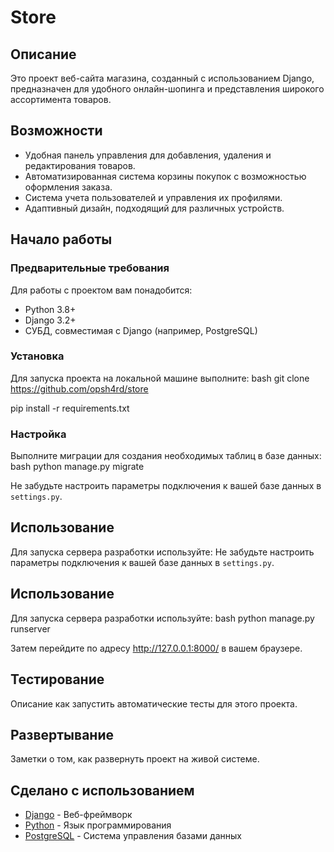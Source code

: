 # Store

## Описание

Это проект веб-сайта магазина, созданный с использованием Django, предназначен для удобного онлайн-шопинга и представления широкого ассортимента товаров.

## Возможности

- Удобная панель управления для добавления, удаления и редактирования товаров.
- Автоматизированная система корзины покупок с возможностью оформления заказа.
- Система учета пользователей и управления их профилями.
- Адаптивный дизайн, подходящий для различных устройств.

## Начало работы

### Предварительные требования

Для работы с проектом вам понадобится:

- Python 3.8+
- Django 3.2+
- СУБД, совместимая с Django (например, PostgreSQL)

### Установка

Для запуска проекта на локальной машине выполните:
bash
git clone https://github.com/opsh4rd/store

pip install -r requirements.txt

### Настройка

Выполните миграции для создания необходимых таблиц в базе данных:
bash
python manage.py migrate

Не забудьте настроить параметры подключения к вашей базе данных в `settings.py`.

## Использование

Для запуска сервера разработки используйте:
Не забудьте настроить параметры подключения к вашей базе данных в `settings.py`.

## Использование

Для запуска сервера разработки используйте:
bash
python manage.py runserver

Затем перейдите по адресу http://127.0.0.1:8000/ в вашем браузере.

## Тестирование

Описание как запустить автоматические тесты для этого проекта.

## Развертывание

Заметки о том, как развернуть проект на живой системе.

## Сделано с использованием

- [Django](https://www.djangoproject.com/) - Веб-фреймворк
- [Python](https://www.python.org/) - Язык программирования
- [PostgreSQL](https://www.postgresql.org/) - Система управления базами данных

